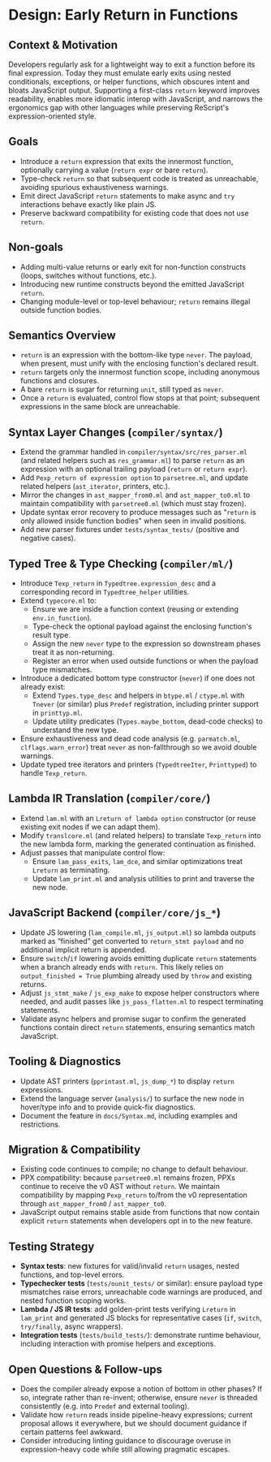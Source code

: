 # Design: Early Return in Functions

## Context & Motivation
Developers regularly ask for a lightweight way to exit a function before its final expression. Today they must emulate early exits using nested conditionals, exceptions, or helper functions, which obscures intent and bloats JavaScript output. Supporting a first-class `return` keyword improves readability, enables more idiomatic interop with JavaScript, and narrows the ergonomics gap with other languages while preserving ReScript's expression-oriented style.

## Goals
- Introduce a `return` expression that exits the innermost function, optionally carrying a value (`return expr` or bare `return`).
- Type-check `return` so that subsequent code is treated as unreachable, avoiding spurious exhaustiveness warnings.
- Emit direct JavaScript `return` statements to make async and `try` interactions behave exactly like plain JS.
- Preserve backward compatibility for existing code that does not use `return`.

## Non-goals
- Adding multi-value returns or early exit for non-function constructs (loops, switches without functions, etc.).
- Introducing new runtime constructs beyond the emitted JavaScript `return`.
- Changing module-level or top-level behaviour; `return` remains illegal outside function bodies.

## Semantics Overview
- `return` is an expression with the bottom-like type `never`. The payload, when present, must unify with the enclosing function's declared result.
- `return` targets only the innermost function scope, including anonymous functions and closures.
- A bare `return` is sugar for returning `unit`, still typed as `never`.
- Once a `return` is evaluated, control flow stops at that point; subsequent expressions in the same block are unreachable.

## Syntax Layer Changes (`compiler/syntax/`)
- Extend the grammar handled in `compiler/syntax/src/res_parser.ml` (and related helpers such as `res_grammar.ml`) to parse `return` as an expression with an optional trailing payload (`return` or `return expr`).
- Add `Pexp_return of expression option` to `parsetree.ml`, and update related helpers (`ast_iterator`, printers, etc.).
- Mirror the changes in `ast_mapper_from0.ml` and `ast_mapper_to0.ml` to maintain compatibility with `parsetree0.ml` (which must stay frozen).
- Update syntax error recovery to produce messages such as “`return` is only allowed inside function bodies" when seen in invalid positions.
- Add new parser fixtures under `tests/syntax_tests/` (positive and negative cases).

## Typed Tree & Type Checking (`compiler/ml/`)
- Introduce `Texp_return` in `Typedtree.expression_desc` and a corresponding record in `Typedtree_helper` utilities.
- Extend `typecore.ml` to:
  - Ensure we are inside a function context (reusing or extending `env.in_function`).
  - Type-check the optional payload against the enclosing function's result type.
  - Assign the new `never` type to the expression so downstream phases treat it as non-returning.
  - Register an error when used outside functions or when the payload type mismatches.
- Introduce a dedicated bottom type constructor (`never`) if one does not already exist:
  - Extend `Types.type_desc` and helpers in `btype.ml` / `ctype.ml` with `Tnever` (or similar) plus `Predef` registration, including printer support in `printtyp.ml`.
  - Update utility predicates (`Types.maybe_bottom`, dead-code checks) to understand the new type.
- Ensure exhaustiveness and dead code analysis (e.g. `parmatch.ml`, `clflags.warn_error`) treat `never` as non-fallthrough so we avoid double warnings.
- Update typed tree iterators and printers (`TypedtreeIter`, `Printtyped`) to handle `Texp_return`.

## Lambda IR Translation (`compiler/core/`)
- Extend `lam.ml` with an `Lreturn of lambda option` constructor (or reuse existing exit nodes if we can adapt them).
- Modify `translcore.ml` (and related helpers) to translate `Texp_return` into the new lambda form, marking the generated continuation as finished.
- Adjust passes that manipulate control flow:
  - Ensure `lam_pass_exits`, `lam_dce`, and similar optimizations treat `Lreturn` as terminating.
  - Update `lam_print.ml` and analysis utilities to print and traverse the new node.

## JavaScript Backend (`compiler/core/js_*`)
- Update JS lowering (`lam_compile.ml`, `js_output.ml`) so lambda outputs marked as “finished” get converted to `return_stmt payload` and no additional implicit return is appended.
- Ensure `switch`/`if` lowering avoids emitting duplicate `return` statements when a branch already ends with `return`. This likely relies on `output_finished = True` plumbing already used by `throw` and existing returns.
- Adjust `js_stmt_make` / `js_exp_make` to expose helper constructors where needed, and audit passes like `js_pass_flatten.ml` to respect terminating statements.
- Validate async helpers and promise sugar to confirm the generated functions contain direct `return` statements, ensuring semantics match JavaScript.

## Tooling & Diagnostics
- Update AST printers (`pprintast.ml`, `js_dump_*`) to display `return` expressions.
- Extend the language server (`analysis/`) to surface the new node in hover/type info and to provide quick-fix diagnostics.
- Document the feature in `docs/Syntax.md`, including examples and restrictions.

## Migration & Compatibility
- Existing code continues to compile; no change to default behaviour.
- PPX compatibility: because `parsetree0.ml` remains frozen, PPXs continue to receive the v0 AST without `return`. We maintain compatibility by mapping `Pexp_return` to/from the v0 representation through `ast_mapper_from0` / `ast_mapper_to0`.
- JavaScript output remains stable aside from functions that now contain explicit `return` statements when developers opt in to the new feature.

## Testing Strategy
- **Syntax tests**: new fixtures for valid/invalid `return` usages, nested functions, and top-level errors.
- **Typechecker tests** (`tests/ounit_tests/` or similar): ensure payload type mismatches raise errors, unreachable code warnings are produced, and nested function scoping works.
- **Lambda / JS IR tests**: add golden-print tests verifying `Lreturn` in `lam_print` and generated JS blocks for representative cases (`if`, `switch`, `try/finally`, async wrappers).
- **Integration tests** (`tests/build_tests/`): demonstrate runtime behaviour, including interaction with promise helpers and exceptions.

## Open Questions & Follow-ups
- Does the compiler already expose a notion of bottom in other phases? If so, integrate rather than re-invent; otherwise, ensure `never` is threaded consistently (e.g. into `Predef` and external tooling).
- Validate how `return` reads inside pipeline-heavy expressions; current proposal allows it everywhere, but we should document guidance if certain patterns feel awkward.
- Consider introducing linting guidance to discourage overuse in expression-heavy code while still allowing pragmatic escapes.
